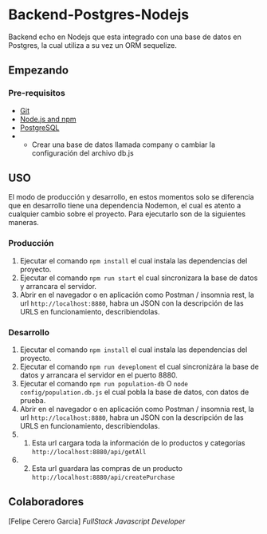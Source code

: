 # Backend-Postgres-Nodejs

Backend echo en Nodejs que esta integrado con una base de datos en Postgres, la cual utiliza a su vez un ORM sequelize.

## Empezando

### Pre-requisitos

- [Git](https://git-scm.com/)
- [Node.js and npm](nodejs.org) 
- [PostgreSQL](https://www.postgresql.org/) 
- - Crear una base de datos llamada company o cambiar la configuración del archivo db.js

## USO

El modo de producción y desarrollo, en estos momentos solo se diferencia que en desarrollo tiene una dependencia Nodemon, el cual es atento a cualquier cambio sobre el proyecto. Para ejecutarlo son de la siguientes maneras.

### Producción 
1. Ejecutar el comando `npm install` el cual instala las dependencias del proyecto.
2. Ejecutar el comando `npm run start` el cual sincronizara la base de datos y arrancara el servidor.
3. Abrir en el navegador o en aplicación como Postman / insomnia rest, la url `http://localhost:8880`, habra un JSON con la descripción de las URLS en funcionamiento, describiendolas. 

### Desarrollo
1. Ejecutar el comando `npm install` el cual instala las dependencias del proyecto.
2. Ejecutar el comando `npm run deveploment` el cual sincronizára la base de datos y arrancara el servidor en el puerto 8880.
3. Ejecutar el comando `npm run population-db` O `node config/population.db.js` el cual pobla la base de datos, con datos de prueba.
4. Abrir en el navegador o en aplicación como Postman / insomnia rest, la url `http://localhost:8880`, habra un JSON con la descripción de las URLS en funcionamiento, describiendolas.
4. 1. Esta url cargara toda la información de lo productos y categorías `http://localhost:8880/api/getAll`
4. 2. Esta url guardara las compras de un producto `http://localhost:8880/api/createPurchase`

## Colaboradores

[Felipe Cerero Garcia] *FullStack Javascript Developer*